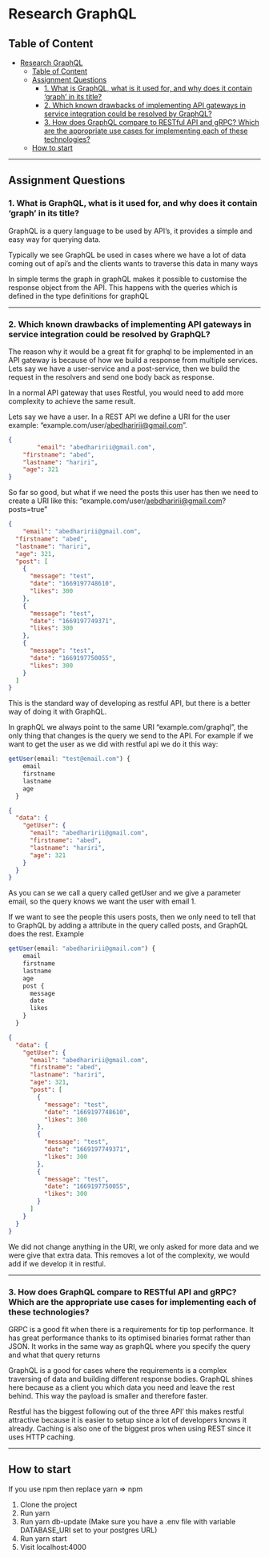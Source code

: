 # Research GraphQL

## Table of Content

- [Research GraphQL](#research-graphql)
  - [Table of Content](#table-of-content)
  - [Assignment Questions](#assignment-questions)
    - [1. What is GraphQL, what is it used for, and why does it contain ‘graph’ in its title?](#1-what-is-graphql-what-is-it-used-for-and-why-does-it-contain-graph-in-its-title)
    - [2. Which known drawbacks of implementing API gateways in service integration could be resolved by GraphQL?](#2-which-known-drawbacks-of-implementing-api-gateways-in-service-integration-could-be-resolved-by-graphql)
    - [3. How does GraphQL compare to RESTful API and gRPC? Which are the appropriate use cases for implementing each of these technologies?](#3-how-does-graphql-compare-to-restful-api-and-grpc-which-are-the-appropriate-use-cases-for-implementing-each-of-these-technologies)
  - [How to start](#how-to-start)



----------

## Assignment Questions

### 1. What is GraphQL, what is it used for, and why does it contain ‘graph’ in its title?

GraphQL is a query language to be used by API’s, it provides a simple and easy way for querying data. 


Typically we see GraphQL be used in cases where we have a lot of data coming out of api’s and the clients wants to traverse this data in many ways


In simple terms the graph in graphQL makes it possible to customise the response object from the API. This happens with the queries which is defined in the type definitions for graphQL  

----------
### 2. Which known drawbacks of implementing API gateways in service integration could be resolved by GraphQL?

The reason why it would be a great fit for graphql to be implemented in an API gateway is because of how we build a response from multiple services. Lets say we have a user-service and a post-service, then we build the request in the resolvers and send one body back as response.  

In a normal API gateway that uses Restful, you would need to add more complexity to achieve the same result. 

Lets say we have a user. In a REST API we define a URI for the user example: “example.com/user/abedharirii@gmail.com”.

```json
{
		"email": "abedharirii@gmail.com",
    "firstname": "abed",
    "lastname": "hariri",
    "age": 321
}
```

So far so good, but what if we need the posts this user has then we need to create a URI like this: “example.com/user/aebdharirii@gmail.com?posts=true”

```json
{
	"email": "abedharirii@gmail.com",
  "firstname": "abed",
  "lastname": "hariri",
  "age": 321,
  "post": [
    {
      "message": "test",
      "date": "1669197748610",
      "likes": 300
    },
    {
      "message": "test",
      "date": "1669197749371",
      "likes": 300
    },
    {
      "message": "test",
      "date": "1669197750055",
      "likes": 300
    }
  ]
}
```

This is the standard way of developing as restful API, but there is a better way of doing it with GraphQL.

In graphQL we always point to the same URI “example.com/graphql”, the only thing that changes is the query we send to the API. For example if we want to get the user as we did with restful api we do it this way:

```ts
getUser(email: "test@email.com") {
    email
    firstname
    lastname
    age
  }
```

```json
{
  "data": {
    "getUser": {
      "email": "abedharirii@gmail.com",
      "firstname": "abed",
      "lastname": "hariri",
      "age": 321
    }
  }
}
```

As you can se we call a query called getUser and we give a parameter email, so the query knows we want the user with email 1.

If we want to see the people this users posts, then we only need to tell that to GraphQL by adding a attribute in the query called posts, and GraphQL does the rest. Example

```ts
getUser(email: "abedharirii@gmail.com") {
    email
    firstname
    lastname
    age
    post {
      message
      date
      likes
    }
  }
```

```json
{
  "data": {
    "getUser": {
      "email": "abedharirii@gmail.com",
      "firstname": "abed",
      "lastname": "hariri",
      "age": 321,
      "post": [
        {
          "message": "test",
          "date": "1669197748610",
          "likes": 300
        },
        {
          "message": "test",
          "date": "1669197749371",
          "likes": 300
        },
        {
          "message": "test",
          "date": "1669197750055",
          "likes": 300
        }
      ]
    }
  }
}
```

We did not change anything in the URI, we only asked for more data and we were give that extra data. This removes a lot of the complexity, we would add if we develop it in restful.

----------
### 3. How does GraphQL compare to RESTful API and gRPC? Which are the appropriate use cases for implementing each of these technologies?


GRPC is a good fit when there is a requirements for tip top performance. It has great performance thanks to its optimised binaries format rather than JSON. It works in the same way as graphQL where you specify the query and what that query returns

GraphQL is a good for cases where the requirements is a complex traversing of data and building different response bodies. GraphQL shines here because as a client you which data you need and leave the rest behind. This way the payload is smaller and therefore faster.

Restful has the biggest following out of the three API’ this makes restful attractive because it is easier to setup since a lot of developers knows it already. Caching is also one of the biggest pros when using REST since it uses HTTP caching.

----------

## How to start

If you use npm then replace yarn => npm

1. Clone the project
2. Run yarn
3. Run yarn db-update (Make  sure you have a .env file with variable DATABASE_URI set to your postgres URL)
4. Run yarn start
5. Visit localhost:4000
